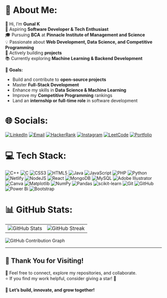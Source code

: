 # 💫 About Me:
👋 Hi, I’m **Gunal K**  
🚀 Aspiring **Software Developer & Tech Enthusiast**  
🎓 Pursuing **BCA** at **Pinnacle Institute of Management and Science**  
💡 Passionate about **Web Development, Data Science, and Competitive Programming**  
🔧 Actively building **projects**  
📚 Currently exploring **Machine Learning & Backend Development** 

🎯 **Goals:**
- Build and contribute to **open-source projects**
- Master **Full-Stack Development**
- Enhance my skills in **Data Science & Machine Learning**
- Improve my **Competitive Programming** rankings
- Land an **internship or full-time role** in software development



# 🌐 Socials:
[![LinkedIn](https://img.shields.io/badge/LinkedIn-%230077B5.svg?style=for-the-badge&logo=linkedin&logoColor=white)](https://www.linkedin.com/in/gunal-k-9435b02a7/)
[![Email](https://img.shields.io/badge/Email-D14836.svg?style=for-the-badge&logo=gmail&logoColor=white)](mailto:gunalk.0007@gmail.com)
[![HackerRank](https://img.shields.io/badge/HackerRank-%232EC866.svg?style=for-the-badge&logo=HackerRank&logoColor=white)](https://www.hackerrank.com/gunalk_0007)
[![Instagram](https://img.shields.io/badge/Instagram-E4405F.svg?style=for-the-badge&logo=instagram&logoColor=white)](https://www.instagram.com/_gunal_2506_/)
[![LeetCode](https://img.shields.io/badge/LeetCode-%23FFA116.svg?style=for-the-badge&logo=LeetCode&logoColor=white)](https://leetcode.com/u/Gunalk/)
[![Portfolio](https://img.shields.io/badge/Portfolio-000000?style=for-the-badge&logo=aboutdotme&logoColor=white)](https://gunalkportfolio.netlify.app/)





# 💻 Tech Stack:
![C++](https://img.shields.io/badge/c++-%2300599C.svg?style=for-the-badge&logo=c%2B%2B&logoColor=white) ![C](https://img.shields.io/badge/c-%2300599C.svg?style=for-the-badge&logo=c&logoColor=white) ![CSS3](https://img.shields.io/badge/css3-%231572B6.svg?style=for-the-badge&logo=css3&logoColor=white) ![HTML5](https://img.shields.io/badge/html5-%23E34F26.svg?style=for-the-badge&logo=html5&logoColor=white) ![Java](https://img.shields.io/badge/java-%23ED8B00.svg?style=for-the-badge&logo=openjdk&logoColor=white) ![JavaScript](https://img.shields.io/badge/javascript-%23323330.svg?style=for-the-badge&logo=javascript&logoColor=%23F7DF1E) ![PHP](https://img.shields.io/badge/php-%23777BB4.svg?style=for-the-badge&logo=php&logoColor=white) ![Python](https://img.shields.io/badge/python-3670A0?style=for-the-badge&logo=python&logoColor=ffdd54) ![Netlify](https://img.shields.io/badge/netlify-%23000000.svg?style=for-the-badge&logo=netlify&logoColor=#00C7B7) ![NodeJS](https://img.shields.io/badge/node.js-6DA55F?style=for-the-badge&logo=node.js&logoColor=white) ![React](https://img.shields.io/badge/react-%2320232a.svg?style=for-the-badge&logo=react&logoColor=%2361DAFB) ![MongoDB](https://img.shields.io/badge/MongoDB-%234ea94b.svg?style=for-the-badge&logo=mongodb&logoColor=white) ![MySQL](https://img.shields.io/badge/mysql-4479A1.svg?style=for-the-badge&logo=mysql&logoColor=white) ![Adobe Illustrator](https://img.shields.io/badge/adobe%20illustrator-%23FF9A00.svg?style=for-the-badge&logo=adobe%20illustrator&logoColor=white) ![Canva](https://img.shields.io/badge/Canva-%2300C4CC.svg?style=for-the-badge&logo=Canva&logoColor=white) ![Matplotlib](https://img.shields.io/badge/Matplotlib-%23ffffff.svg?style=for-the-badge&logo=Matplotlib&logoColor=black) ![NumPy](https://img.shields.io/badge/numpy-%23013243.svg?style=for-the-badge&logo=numpy&logoColor=white) ![Pandas](https://img.shields.io/badge/pandas-%23150458.svg?style=for-the-badge&logo=pandas&logoColor=white) ![scikit-learn](https://img.shields.io/badge/scikit--learn-%23F7931E.svg?style=for-the-badge&logo=scikit-learn&logoColor=white) ![Git](https://img.shields.io/badge/git-%23F05033.svg?style=for-the-badge&logo=git&logoColor=white) ![GitHub](https://img.shields.io/badge/github-%23121011.svg?style=for-the-badge&logo=github&logoColor=white) ![Power Bi](https://img.shields.io/badge/power_bi-F2C811?style=for-the-badge&logo=powerbi&logoColor=black)
![Bootstrap](https://img.shields.io/badge/bootstrap-7952B3?style=for-the-badge&logo=bootstrap&logoColor=white)


# 📊 GitHub Stats:
<table> <tr> <td><img src="https://github-readme-stats.vercel.app/api?username=Gunal-k&show_icons=true&theme=dark&hide_border=false" alt="GitHub Stats"/></td>
<td><img src="https://streak-stats.demolab.com/?user=Gunal-k&theme=dark&hide_border=false" alt="GitHub Streak"/></td> </tr>
<!-- <tr> <td colspan="2" align="center"><img src="https://github-readme-stats.vercel.app/api/top-langs/?username=Gunal-k&theme=dark&hide_border=false&include_all_commits=false&count_private=false&layout=compact" alt="Top Languages"/></td> </tr> -->
 </table>
 <td><img src="https://github-readme-activity-graph.vercel.app/graph?username=Gunal-k&theme=github-dark" alt="GitHub Contribution Graph"/></td>


<!---
![](https://komarev.com/ghpvc/?username=Gunal-k&style=for-the-badge)
--->
---
## 💙 Thank You for Visiting!  
🙌 Feel free to connect, explore my repositories, and collaborate.  
⭐ If you find my work helpful, consider giving a star! 🚀  

🎯 **Let’s build, innovate, and grow together!**  
  


<!-- Proudly created with GPRM ( https://gprm.itsvg.in ) -->
<!---
Gunal-k/Gunal-k is a ✨ special ✨ repository because its `README.md` (this file) appears on your GitHub profile.
You can click the Preview link to take a look at your changes.
--->
